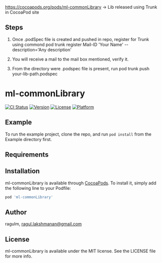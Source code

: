 https://cocoapods.org/pods/ml-commonLibrary -> Lib released using Trunk in CocoaPod site

Steps
-----

1. Once .podSpec file is created and pushed in repo, register for Trunk using commond
       pod trunk register Mail-ID 'Your Name' --description='Any description'

2. You will receive a mail to the mail box mentioned, verify it.
3. From the directory were .podspec file is present, run pod trunk push your-lib-path.podspec

# ml-commonLibrary

[![CI Status](https://img.shields.io/travis/ragulm/ml-commonLibrary.svg?style=flat)](https://travis-ci.org/ragulm/ml-commonLibrary)
[![Version](https://img.shields.io/cocoapods/v/ml-commonLibrary.svg?style=flat)](https://cocoapods.org/pods/ml-commonLibrary)
[![License](https://img.shields.io/cocoapods/l/ml-commonLibrary.svg?style=flat)](https://cocoapods.org/pods/ml-commonLibrary)
[![Platform](https://img.shields.io/cocoapods/p/ml-commonLibrary.svg?style=flat)](https://cocoapods.org/pods/ml-commonLibrary)

## Example

To run the example project, clone the repo, and run `pod install` from the Example directory first.

## Requirements

## Installation

ml-commonLibrary is available through [CocoaPods](https://cocoapods.org). To install
it, simply add the following line to your Podfile:

```ruby
pod 'ml-commonLibrary'
```

## Author

ragulm, ragul.lakshmanan@gmail.com

## License

ml-commonLibrary is available under the MIT license. See the LICENSE file for more info.
